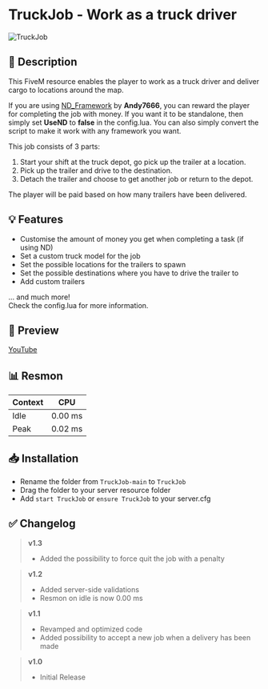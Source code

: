 # **TruckJob - Work as a truck driver**
![TruckJob](https://user-images.githubusercontent.com/79053058/196249639-136fce8f-54fa-4255-8bdf-54bf7d8a2f9a.png)

## :bookmark_tabs: **Description** 
This FiveM resource enables the player to work as a truck driver and deliver cargo to locations around the map.

If you are using [ND_Framework](https://forum.cfx.re/t/updated-nd-framework-addons/4792200) by **Andy7666**, you can reward the player for completing the job with money. If you want it to be standalone, then simply set **UseND** to **false** in the config.lua. You can also simply convert the script to make it work with any framework you want.

This job consists of 3 parts:
1. Start your shift at the truck depot, go pick up the trailer at a location.
2. Pick up the trailer and drive to the destination.
3. Detach the trailer and choose to get another job or return to the depot.  

The player will be paid based on how many trailers have been delivered.

## :bulb: **Features** 
- Customise the amount of money you get when completing a task (if using ND)
- Set a custom truck model for the job
- Set the possible locations for the trailers to spawn
- Set the possible destinations where you have to drive the trailer to
- Add custom trailers 

... and much more!  
Check the config.lua for more information.

## :eyes: **Preview** 
[YouTube](https://youtu.be/TQ-zqjlY9GU)

## :bar_chart: Resmon
| Context | CPU |
| ------------- | ------------- |
| Idle  | 0.00 ms  |
| Peak  | 0.02 ms  |

## :inbox_tray: Installation
- Rename the folder from `TruckJob-main` to `TruckJob`
- Drag the folder to your server resource folder
- Add `start TruckJob` or `ensure TruckJob` to your server.cfg 

## :white_check_mark: **Changelog**
> **v1.3**
> - Added the possibility to force quit the job with a penalty

> **v1.2**
> - Added server-side validations
> - Resmon on idle is now 0.00 ms

> **v1.1**
> - Revamped and optimized code
> - Added possibility to accept a new job when a delivery has been made

> **v1.0**
> - Initial Release 
